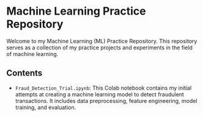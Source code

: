 # Machine Learning Practice Repository

Welcome to my Machine Learning (ML) Practice Repository. This repository serves as a collection of my practice projects and experiments in the field of machine learning.

## Contents

- `Fraud_Detection_Trial.ipynb`: This Colab notebook contains my initial attempts at creating a machine learning model to detect fraudulent transactions. It includes data preprocessing, feature engineering, model training, and evaluation.
